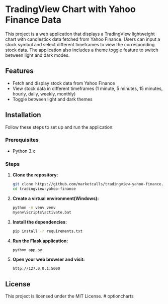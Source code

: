 
# TradingView Chart with Yahoo Finance Data

This project is a web application that displays a TradingView lightweight chart with candlestick data fetched from Yahoo Finance. Users can input a stock symbol and select different timeframes to view the corresponding stock data. The application also includes a theme toggle feature to switch between light and dark modes.

## Features

- Fetch and display stock data from Yahoo Finance
- View stock data in different timeframes (1 minute, 5 minutes, 15 minutes, hourly, daily, weekly, monthly)
- Toggle between light and dark themes

## Installation

Follow these steps to set up and run the application:

### Prerequisites

- Python 3.x

### Steps

1. **Clone the repository:**

   ```sh
   git clone https://github.com/marketcalls/tradingview-yahoo-finance.git
   cd tradingview-yahoo-finance
   ```

2. **Create a virtual environment(Windows):**

   ```sh
   python -m venv venv
   myenv\Scripts\activate.bat
   ```

3. **Install the dependencies:**

   ```sh
   pip install -r requirements.txt
   ```

4. **Run the Flask application:**

   ```sh
   python app.py
   ```

5. **Open your web browser and visit:**

   ```
   http://127.0.0.1:5000
   ```

## License

This project is licensed under the MIT License. #   o p t i o n c h a r t s  
 